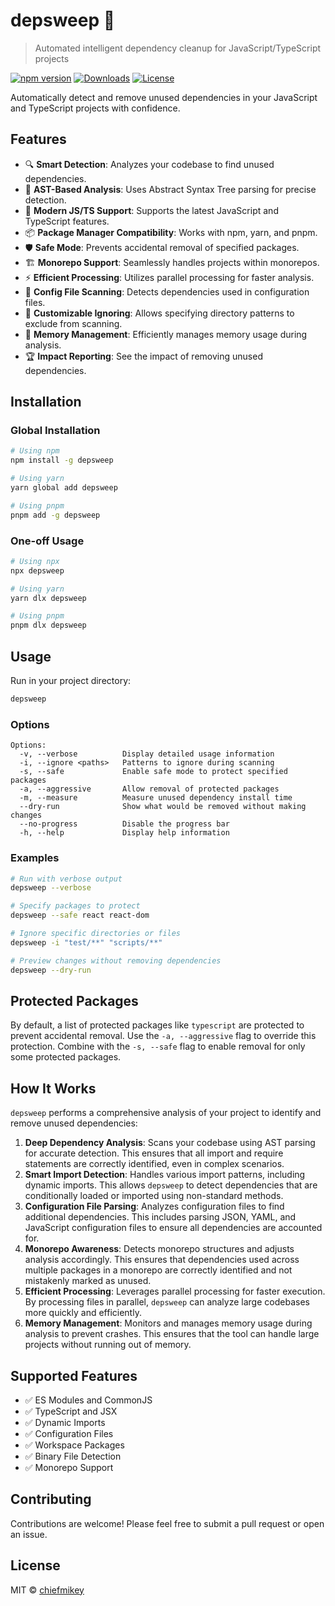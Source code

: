 # depsweep 🧹

> Automated intelligent dependency cleanup for JavaScript/TypeScript projects

[![npm version](https://img.shields.io/npm/v/depsweep.svg)](https://www.npmjs.com/package/depsweep)
[![Downloads](https://img.shields.io/npm/dm/depsweep.svg)](https://www.npmjs.com/package/depsweep)
[![License](https://img.shields.io/npm/l/depsweep.svg)](https://github.com/chiefmikey/depsweep/blob/main/LICENSE)

Automatically detect and remove unused dependencies in your JavaScript and
TypeScript projects with confidence.

## Features

- 🔍 **Smart Detection**: Analyzes your codebase to find unused dependencies.
- 🎯 **AST-Based Analysis**: Uses Abstract Syntax Tree parsing for precise
  detection.
- 🚀 **Modern JS/TS Support**: Supports the latest JavaScript and TypeScript
  features.
- 📦 **Package Manager Compatibility**: Works with npm, yarn, and pnpm.
- 🛡️ **Safe Mode**: Prevents accidental removal of specified packages.
- 🏗️ **Monorepo Support**: Seamlessly handles projects within monorepos.
- ⚡ **Efficient Processing**: Utilizes parallel processing for faster analysis.
- 🧩 **Config File Scanning**: Detects dependencies used in configuration files.
- 🔧 **Customizable Ignoring**: Allows specifying directory patterns to exclude from
  scanning.
- 🧠 **Memory Management**: Efficiently manages memory usage during analysis.
- 🏆 **Impact Reporting**: See the impact of removing unused dependencies.

## Installation

### Global Installation

```bash
# Using npm
npm install -g depsweep

# Using yarn
yarn global add depsweep

# Using pnpm
pnpm add -g depsweep
```

### One-off Usage

```bash
# Using npx
npx depsweep

# Using yarn
yarn dlx depsweep

# Using pnpm
pnpm dlx depsweep
```

## Usage

Run in your project directory:

```bash
depsweep
```

### Options

```
Options:
  -v, --verbose          Display detailed usage information
  -i, --ignore <paths>   Patterns to ignore during scanning
  -s, --safe             Enable safe mode to protect specified packages
  -a, --aggressive       Allow removal of protected packages
  -m, --measure          Measure unused dependency install time
  --dry-run              Show what would be removed without making changes
  --no-progress          Disable the progress bar
  -h, --help             Display help information
```

### Examples

```bash
# Run with verbose output
depsweep --verbose

# Specify packages to protect
depsweep --safe react react-dom

# Ignore specific directories or files
depsweep -i "test/**" "scripts/**"

# Preview changes without removing dependencies
depsweep --dry-run
```

## Protected Packages
By default, a list of protected packages like `typescript` are protected to prevent accidental removal. Use
the `-a, --aggressive` flag to override this protection. Combine with the `-s, --safe` flag to enable removal for only some protected packages.

## How It Works

`depsweep` performs a comprehensive analysis of your project to identify and remove
unused dependencies:

1. **Deep Dependency Analysis**: Scans your codebase using AST parsing for
   accurate detection. This ensures that all import and require statements are
   correctly identified, even in complex scenarios.
2. **Smart Import Detection**: Handles various import patterns, including
   dynamic imports. This allows `depsweep` to detect dependencies that are
   conditionally loaded or imported using non-standard methods.
3. **Configuration File Parsing**: Analyzes configuration files to find
   additional dependencies. This includes parsing JSON, YAML, and JavaScript
   configuration files to ensure all dependencies are accounted for.
4. **Monorepo Awareness**: Detects monorepo structures and adjusts analysis
   accordingly. This ensures that dependencies used across multiple packages in
   a monorepo are correctly identified and not mistakenly marked as unused.
5. **Efficient Processing**: Leverages parallel processing for faster execution.
   By processing files in parallel, `depsweep` can analyze large codebases more
   quickly and efficiently.
6. **Memory Management**: Monitors and manages memory usage during analysis to
   prevent crashes. This ensures that the tool can handle large projects without
   running out of memory.

## Supported Features

- ✅ ES Modules and CommonJS
- ✅ TypeScript and JSX
- ✅ Dynamic Imports
- ✅ Configuration Files
- ✅ Workspace Packages
- ✅ Binary File Detection
- ✅ Monorepo Support

## Contributing

Contributions are welcome! Please feel free to submit a pull request or open an
issue.

## License

MIT © [chiefmikey](https://github.com/chiefmikey)
